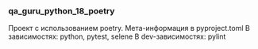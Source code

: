 ### ﻿qa_guru_python_18_poetry
Проект с использованием poetry.
Мета-информация в pyproject.toml
В зависимостях: python, pytest, selene
В dev-зависимостях: pylint
